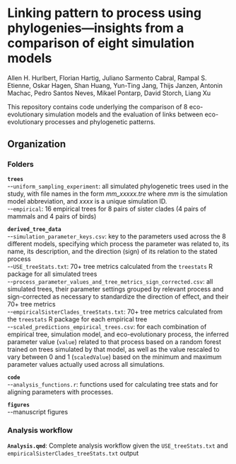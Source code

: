 # Linking pattern to process using phylogenies—insights from a comparison of eight simulation models

Allen H. Hurlbert, Florian Hartig, Juliano Sarmento Cabral, Rampal S. Etienne, Oskar Hagen, Shan Huang, Yun-Ting Jang, Thijs Janzen, Antonin Machac, Pedro Santos Neves, Mikael Pontarp, David Storch, Liang Xu  

This repository contains code underlying the comparison of 8 eco-evolutionary simulation models and the evaluation of links between eco-evolutionary processes and phylogenetic patterns.  

## Organization  

### Folders  
**`trees`**  
--`uniform_sampling_experiment`: all simulated phylogenetic trees used in the study, with file names in the form *mm_xxxxx.tre* where *mm* is the simulation model abbreviation, and *xxxx* is a unique simulation ID.  
--`empirical`: 16 empirical trees for 8 pairs of sister clades (4 pairs of mammals and 4 pairs of birds)

**`derived_tree_data`**  
--`simulation_parameter_keys.csv`: key to the parameters used across the 8 different models, specifying which process the parameter was related to, its name, its description, and the direction (sign) of its relation to the stated process  
--`USE_treeStats.txt`: 70+ tree metrics calculated from the `treestats` R package for all simulated trees  
--`process_parameter_values_and_tree_metrics_sign_corrected.csv`: all simulated trees, their parameter settings grouped by relevant process and sign-corrected as necessary to standardize the direction of effect, and their 70+ tree metrics  
--`empiricalSisterClades_treeStats.txt`: 70+ tree metrics calculated from the `treestats` R package for each empirical tree  
--`scaled_predictions_empirical_trees.csv`: for each combination of empirical tree, simulation model, and eco-evolutionary process, the inferred parameter value (`value`) related to that process based on a random forest trained on trees simulated by that model, as well as the value rescaled to vary between 0 and 1 (`scaledValue`) based on the minimum and maximum parameter values actually used across all simulations.  

**`code`**  
--`analysis_functions.r`: functions used for calculating tree stats and for aligning parameters with processes.  

**`figures`**  
--manuscript figures

### Analysis workflow
**`Analysis.qmd`**: Complete analysis workflow given the `USE_treeStats.txt` and `empiricalSisterClades_treeStats.txt` output  
